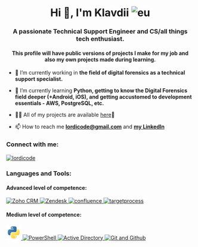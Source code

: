 <h1 align="center">Hi 👋, I'm Klavdii <img src="https://upload.wikimedia.org/wikipedia/commons/thumb/b/b7/Flag_of_Europe.svg/2560px-Flag_of_Europe.svg.png" alt="eu" width="40" height="29"/></h1>
<h3 align="center">A passionate Technical Support Engineer and CS/all things tech enthusiast.</h3> 

<h4 align="center">This profile will have public versions of projects I make for my job and also my own projects made during learning.</h4>

- 🔭 I’m currently working in **the field of digital forensics as a technical support specialist.**

- 🌱 I’m currently learning **Python, getting to know the Digital Forensics field deeper (+Android, iOS), and getting accustomed to development essentials - AWS, PostgreSQL, etc.**

- 👨‍💻 All of my projects are available [here](https://github.com/lordicode)🔰

- 📫 How to reach me **lordicode@gmail.com** and **<a href="https://www.linkedin.com/in/klavdii-chopats/">my LinkedIn</a>**

<h3 align="left">Connect with me:</h3>
<p align="left">
<a href="https://www.leetcode.com/lordicode" target="blank"><img align="center" src="https://raw.githubusercontent.com/rahuldkjain/github-profile-readme-generator/master/src/images/icons/Social/leet-code.svg" alt="lordicode" height="30" width="40" /></a>
</p>

<h3 align="left">Languages and Tools:</h3>
<p align="left">          
<h4 align="left">Advanced level of competence:</h4>
<a href="https://www.zoho.com/crm/" target="_blank" rel="noreferrer"> <img src="https://progsoft.net/images/zoho-crm-icon-12d1ae39dcef95ddad54a715988b41946a7aa6dc.png" alt="Zoho CRM" width="40" height="40"/> </a>
<a href="https://www.zendesk.com/" target="_blank" rel="noreferrer"> <img src="https://cdn.worldvectorlogo.com/logos/zendesk-1.svg" alt="Zendesk" width="40" height="40"/> </a> <a href="https://www.atlassian.com/software/confluence" target="_blank" rel="noreferrer"> <img src="https://play-lh.googleusercontent.com/-aex9dK8-hchgNFf5lsMCy0_9sl6kK_JIS4nh-6p3_NG9w2BwASOTRsNg-tgnONg8Q" alt="confluence" width="40" height="40"/> </a>
<a href="https://www.apptio.com/products/targetprocess/" target="_blank" rel="noreferrer"> <img src="https://avatars.githubusercontent.com/u/649085?s=280&v=4" alt="targetprocess" width="40" height="40"/> </a>

<h4 align="left">Medium level of competence:</h4>
<a href="https://www.python.org" target="_blank" rel="noreferrer"> <img src="https://raw.githubusercontent.com/devicons/devicon/master/icons/python/python-original.svg" alt="python" width="40" height="40"/> <a href="https://docs.microsoft.com/en-us/powershell/" target="_blank" rel="noreferrer"> <img src="https://upload.wikimedia.org/wikipedia/commons/2/2f/PowerShell_5.0_icon.png" alt="PowerShell" width="40" height="40"/> </a> <a href="https://docs.microsoft.com/en-us/windows-server/identity/ad-ds/get-started/virtual-dc/active-directory-domain-services-overview" target="_blank" rel="noreferrer"> <img src="https://www.windowstechno.com/wp-content/uploads/2019/09/bw_activedirectory_bw_activedirectory-900x0.png" alt="Active Directory" width="40" height="40"/> </a> <a href="https://git-scm.com/" target="_blank" rel="noreferrer"> <img src="https://upload.wikimedia.org/wikipedia/commons/thumb/e/e0/Git-logo.svg/1024px-Git-logo.svg.png" alt="Git and Github" width="80" height="40"/> </a>
<!---
lordicode/lordicode is a ✨ special ✨ repository because its `README.md` (this file) appears on your GitHub profile.
You can click the Preview link to take a look at your changes.
--->
